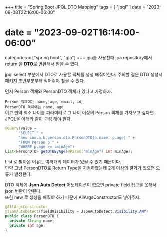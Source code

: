+++
title = "Spring Boot JPQL DTO Mapping"
tags = [
    "jpql"
]
date = "2023-09-08T22:16:00-06:00"
# date = "2023-09-02T16:14:00-06:00"
categories = ["spring boot", "jpa"]
+++
jpa를 사용할때 jpa repository에서 return 을 **DTO**로 변환해서 받을 수 있다.

jpql select 부분에서 DTO로 사용할 객체를 생성 해줘야한다.
주의할 점은 DTO 생성시 패키지 초반부분부터 적어줘야 찾을 수 있다.

먼저 Person 객체와 PersonDTO 객체가 있다고 가정하자.  

`Person 객체에는 name, age, email, id`,  
`PersonDTO 객체에는 name, age`  
이고 만약 최소 나이를 파라미터로 그 나이 이상의 Person 객체를 가져오고 싶다면 JPQL을 아래와 같이 구성 해야 한다.  

``` java
@Query(value = 
      "SELECT " +
      "new com.a.b.person.dto.PersonDTO(p.name, p.age) " +
      "FROM Person p " +
      "WHERE p.age >= :minAge")
List<PersonDTO> getDTOByAge(@Param("minAge") int minAge);
```
List<PersonDTO> 로 받아온 이유는 여러개의 데이터가 있을 수 있기 때문이다.  
만약 그냥 PersonDTO로 Return Type을 지정하였는데 2개 이상의 결과가 있으면 오류가 발생한다.

DTO 객체에 **Json Auto Detect** 어노테이션이 없으면 private field 접근을 못해서 json 변환이 안된다.  
또한 new 로 생성을 해줘야 하기 때문에 AllArgsConstructor도 넣어주자.

``` java
@AllArgsConstructor
@JsonAutoDetect(fieldVisibility = JsonAutoDetect.Visibility.ANY)
public class PersonDTO {
  private String name;
  private int age;
}
```

